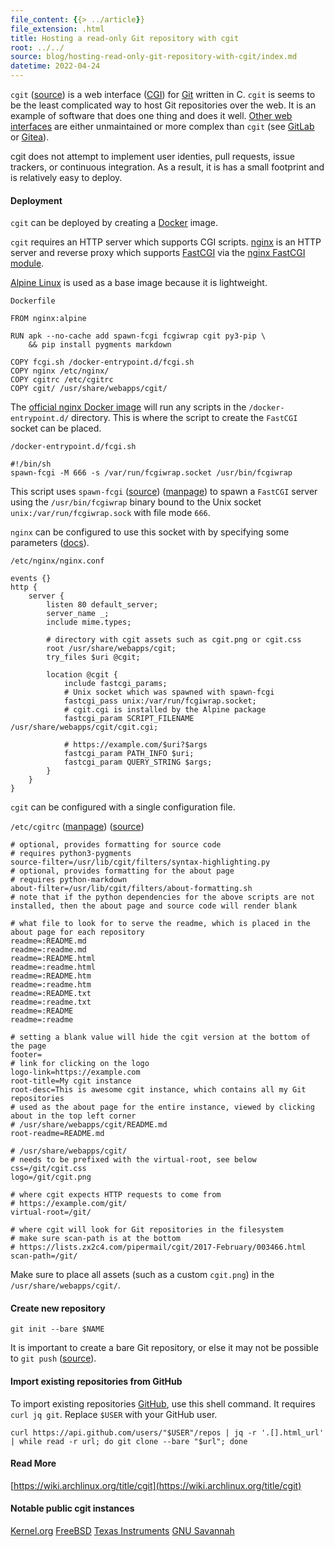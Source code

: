 ```yaml
---
file_content: {{> ../article}}
file_extension: .html
title: Hosting a read-only Git repository with cgit
root: ../../
source: blog/hosting-read-only-git-repository-with-cgit/index.md
datetime: 2022-04-24
---
```


`cgit` ([source](https://git.zx2c4.com/cgit/)) is a web interface ([CGI](https://en.wikipedia.org/wiki/Common_Gateway_Interface)) for [Git](https://git-scm.com/) written in C. `cgit` is seems to be the least complicated way to host Git repositories over the web. It is an example of software that does one thing and does it well. [Other web interfaces](https://git.wiki.kernel.org/index.php/Interfaces,_frontends,_and_tools#Web_Interfaces) are either unmaintained or more complex than `cgit` (see [GitLab](https://about.gitlab.com/) or [Gitea](https://gitea.com/)). 

cgit does not attempt to implement user identies, pull requests, issue trackers, or continuous integration. As a result, it is has a small footprint and is relatively easy to deploy.

#### Deployment

`cgit` can be deployed by creating a [Docker](https://docs.docker.com/get-started/overview/) image.

`cgit` requires an HTTP server which supports CGI scripts. [nginx](https://nginx.org/en/) is an HTTP server and reverse proxy which supports [FastCGI](https://en.wikipedia.org/wiki/FastCGI) via the [nginx FastCGI module](https://nginx.org/en/docs/http/ngx_http_fastcgi_module.html).

[Alpine Linux](https://www.alpinelinux.org/) is used as a base image because it is lightweight.

`Dockerfile`
```
FROM nginx:alpine

RUN apk --no-cache add spawn-fcgi fcgiwrap cgit py3-pip \
    && pip install pygments markdown

COPY fcgi.sh /docker-entrypoint.d/fcgi.sh
COPY nginx /etc/nginx/
COPY cgitrc /etc/cgitrc
COPY cgit/ /usr/share/webapps/cgit/
```

The [official nginx Docker image](https://hub.docker.com/_/nginx/) will run any scripts in the `/docker-entrypoint.d/` directory. This is where the script to create the `FastCGI` socket can be placed. 

`/docker-entrypoint.d/fcgi.sh`
```
#!/bin/sh
spawn-fcgi -M 666 -s /var/run/fcgiwrap.socket /usr/bin/fcgiwrap
```

This script uses `spawn-fcgi` ([source](https://redmine.lighttpd.net/projects/spawn-fcgi/wiki)) ([manpage](https://linux.die.net/man/1/spawn-fcgi)) to spawn a `FastCGI` server using the `/usr/bin/fcgiwrap` binary bound to the Unix socket `unix:/var/run/fcgiwrap.sock` with file mode `666`.

`nginx` can be configured to use this socket with by specifying some parameters ([docs](https://www.nginx.com/resources/wiki/start/topics/examples/fastcgiexample/)).

`/etc/nginx/nginx.conf`
```
events {}
http {
    server {
        listen 80 default_server;
        server_name _;
        include mime.types;

        # directory with cgit assets such as cgit.png or cgit.css
        root /usr/share/webapps/cgit;
        try_files $uri @cgit;

        location @cgit {
            include fastcgi_params;
            # Unix socket which was spawned with spawn-fcgi
            fastcgi_pass unix:/var/run/fcgiwrap.socket;
            # cgit.cgi is installed by the Alpine package
            fastcgi_param SCRIPT_FILENAME /usr/share/webapps/cgit/cgit.cgi;
            
            # https://example.com/$uri?$args
            fastcgi_param PATH_INFO $uri;
            fastcgi_param QUERY_STRING $args;
        }
    }
}
```

`cgit` can be configured with a single configuration file.

`/etc/cgitrc` ([manpage](https://linux.die.net/man/5/cgitrc)) ([source](https://git.zx2c4.com/cgit/tree/cgitrc.5.txt))
```
# optional, provides formatting for source code
# requires python3-pygments
source-filter=/usr/lib/cgit/filters/syntax-highlighting.py
# optional, provides formatting for the about page
# requires python-markdown
about-filter=/usr/lib/cgit/filters/about-formatting.sh
# note that if the python dependencies for the above scripts are not installed, then the about page and source code will render blank

# what file to look for to serve the readme, which is placed in the about page for each repository
readme=:README.md
readme=:readme.md
readme=:README.html
readme=:readme.html
readme=:README.htm
readme=:readme.htm
readme=:README.txt
readme=:readme.txt
readme=:README
readme=:readme

# setting a blank value will hide the cgit version at the bottom of the page
footer=
# link for clicking on the logo
logo-link=https://example.com
root-title=My cgit instance
root-desc=This is awesome cgit instance, which contains all my Git repositories
# used as the about page for the entire instance, viewed by clicking about in the top left corner
# /usr/share/webapps/cgit/README.md
root-readme=README.md

# /usr/share/webapps/cgit/
# needs to be prefixed with the virtual-root, see below
css=/git/cgit.css
logo=/git/cgit.png

# where cgit expects HTTP requests to come from
# https://example.com/git/
virtual-root=/git/

# where cgit will look for Git repositories in the filesystem
# make sure scan-path is at the bottom
# https://lists.zx2c4.com/pipermail/cgit/2017-February/003466.html
scan-path=/git/
```

Make sure to place all assets (such as a custom `cgit.png`) in the `/usr/share/webapps/cgit/`.

#### Create new repository
`git init --bare $NAME`

It is important to create a bare Git repository, or else it may not be possible to `git push` ([source](https://stackoverflow.com/questions/5540883/whats-the-practical-difference-between-a-bare-and-non-bare-repository)).

#### Import existing repositories from GitHub
To import existing repositories [GitHub](https://github.com/), use this shell command. It requires `curl jq git`. Replace `$USER` with your GitHub user.


`curl https://api.github.com/users/"$USER"/repos | jq -r '.[].html_url' | while read -r url; do git clone --bare "$url"; done`

#### Read More
[https://wiki.archlinux.org/title/cgit](https://wiki.archlinux.org/title/cgit)

#### Notable public cgit instances
[Kernel.org](https://git.kernel.org/pub/scm/)
[FreeBSD](https://cgit.freebsd.org/)
[Texas Instruments](https://git.ti.com/cgit)
[GNU Savannah](https://git.savannah.gnu.org/cgit/)

